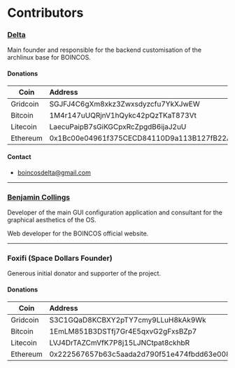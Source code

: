 # Contributors

### [Delta](https://github.com/delta1512)

Main founder and responsible for the backend customisation of the archlinux base for BOINCOS.
#### Donations

|Coin        |Address                                   |
|------------|:-----------------------------------------|
|Gridcoin    |SGJFJ4C6gXm8xkz3Zwxsdyzcfu7YkXJwEW        |
|Bitcoin     |1M4r147uUQRjnV1hQykc42pQzTKaT873Vt        |
|Litecoin    |LaecuPaipB7sGiKGCpxRcZpgdB6ijaJ2uU        |
|Ethereum    |0x1Bc00e04961f375CECD84110D9a113B127fB22AA|

#### Contact

- boincosdelta@gmail.com

---

### [Benjamin Collings](https://github.com/Aurailus)

Developer of the main GUI configuration application and consultant for the graphical aesthetics of the OS.

Web developer for the BOINCOS official website.

---

### Foxifi (Space Dollars Founder)

Generous initial donator and supporter of the project.
#### Donations

|Coin        |Address                                   |
|------------|:-----------------------------------------|
|Gridcoin    |S3C1GQaD8KCBXY2pTY7cmy9LLuH8kAk9Wk        |
|Bitcoin     |1EmLM851B3DSTfj7Gr4E5qxvG2gFxsBZp7        |
|Litecoin    |LVJ4DrTAZCmVfK7P8j15LJNCtpat8ckhbR        |
|Ethereum    |0x222567657b63c5aada2d790f51e474fbdd63e008|
